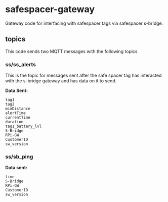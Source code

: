 # safespacer-gateway
Gateway code for interfacing with safespacer tags via safespacer s-bridge.
## topics
This code sends two MQTT messages with the following topics

### ss/ss_alerts
This is the topic for messages sent after the safe spacer tag has interacted with the s-bridge gateway and has data on it to send.

**Data Sent:**
```
tag1
tag2
minDistance
alertTime
currentTime
duration
tag1_battery_lvl
S-Bridge
RPi-GW
CustomerID
sw_version
```
### ss/sb_ping

**Data sent:**
```
time
S-Bridge
RPi-GW
CustomerID
sw_version
```
